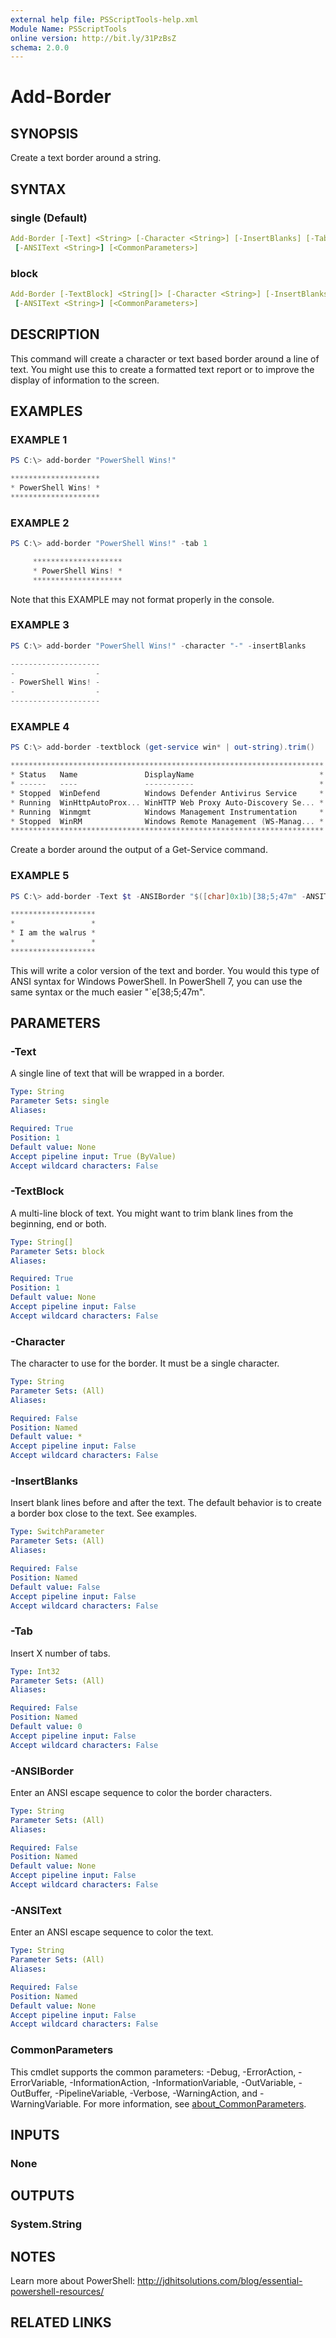 ```yaml
---
external help file: PSScriptTools-help.xml
Module Name: PSScriptTools
online version: http://bit.ly/31PzBsZ
schema: 2.0.0
---
```


# Add-Border

## SYNOPSIS

Create a text border around a string.

## SYNTAX

### single (Default)

```yaml
Add-Border [-Text] <String> [-Character <String>] [-InsertBlanks] [-Tab <Int32>] [-ANSIBorder <String>]
 [-ANSIText <String>] [<CommonParameters>]
```

### block

```yaml
Add-Border [-TextBlock] <String[]> [-Character <String>] [-InsertBlanks] [-Tab <Int32>] [-ANSIBorder <String>]
 [-ANSIText <String>] [<CommonParameters>]
```

## DESCRIPTION

This command will create a character or text based border around a line of text. You might use this to create a formatted text report or to improve the display of information to the screen.

## EXAMPLES

### EXAMPLE 1

```powershell
PS C:\> add-border "PowerShell Wins!"

********************
* PowerShell Wins! *
********************
```

### EXAMPLE 2

```powershell
PS C:\> add-border "PowerShell Wins!" -tab 1

     ********************
     * PowerShell Wins! *
     ********************
```

Note that this EXAMPLE may not format properly in the console.

### EXAMPLE 3

```powershell
PS C:\> add-border "PowerShell Wins!" -character "-" -insertBlanks

--------------------
-                  -
- PowerShell Wins! -
-                  -
--------------------
```

### EXAMPLE 4

```powershell
PS C:\> add-border -textblock (get-service win* | out-string).trim()

**********************************************************************
* Status   Name               DisplayName                            *
* ------   ----               -----------                            *
* Stopped  WinDefend          Windows Defender Antivirus Service     *
* Running  WinHttpAutoProx... WinHTTP Web Proxy Auto-Discovery Se... *
* Running  Winmgmt            Windows Management Instrumentation     *
* Stopped  WinRM              Windows Remote Management (WS-Manag... *
**********************************************************************
```

Create a border around the output of a Get-Service command.

### EXAMPLE 5

```powershell
PS C:\> add-border -Text $t -ANSIBorder "$([char]0x1b)[38;5;47m" -ANSIText "$([char]0x1b)[93m" -InsertBlanks

*******************
*                 *
* I am the walrus *
*                 *
*******************
```

This will write a color version of the text and border. You would this type of ANSI syntax for Windows PowerShell. In PowerShell 7, you can use the same syntax or the much easier "`e[38;5;47m".

## PARAMETERS

### -Text

A single line of text that will be wrapped in a border.

```yaml
Type: String
Parameter Sets: single
Aliases:

Required: True
Position: 1
Default value: None
Accept pipeline input: True (ByValue)
Accept wildcard characters: False
```

### -TextBlock

A multi-line block of text. You might want to trim blank lines from the beginning, end or both.

```yaml
Type: String[]
Parameter Sets: block
Aliases:

Required: True
Position: 1
Default value: None
Accept pipeline input: False
Accept wildcard characters: False
```

### -Character

The character to use for the border. It must be a single character.

```yaml
Type: String
Parameter Sets: (All)
Aliases:

Required: False
Position: Named
Default value: *
Accept pipeline input: False
Accept wildcard characters: False
```

### -InsertBlanks

Insert blank lines before and after the text. The default behavior is to create a border box close to the text. See examples.

```yaml
Type: SwitchParameter
Parameter Sets: (All)
Aliases:

Required: False
Position: Named
Default value: False
Accept pipeline input: False
Accept wildcard characters: False
```

### -Tab

Insert X number of tabs.

```yaml
Type: Int32
Parameter Sets: (All)
Aliases:

Required: False
Position: Named
Default value: 0
Accept pipeline input: False
Accept wildcard characters: False
```

### -ANSIBorder

Enter an ANSI escape sequence to color the border characters.

```yaml
Type: String
Parameter Sets: (All)
Aliases:

Required: False
Position: Named
Default value: None
Accept pipeline input: False
Accept wildcard characters: False
```

### -ANSIText

Enter an ANSI escape sequence to color the text.

```yaml
Type: String
Parameter Sets: (All)
Aliases:

Required: False
Position: Named
Default value: None
Accept pipeline input: False
Accept wildcard characters: False
```

### CommonParameters

This cmdlet supports the common parameters: -Debug, -ErrorAction, -ErrorVariable, -InformationAction, -InformationVariable, -OutVariable, -OutBuffer, -PipelineVariable, -Verbose, -WarningAction, and -WarningVariable. For more information, see [about_CommonParameters](http://go.microsoft.com/fwlink/?LinkID=113216).

## INPUTS

### None

## OUTPUTS

### System.String

## NOTES

Learn more about PowerShell: http://jdhitsolutions.com/blog/essential-powershell-resources/

## RELATED LINKS

